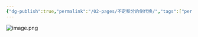 ```yaml
---
{"dg-publish":true,"permalink":"/02-pages/不定积分的倒代换/","tags":["personal/blog","math/高等数学/不定积分"]}
---
```


![image.png](https://yelanyanyu-img-bed.oss-cn-hangzhou.aliyuncs.com/img/blog/2024/11/20241110191655.png)
